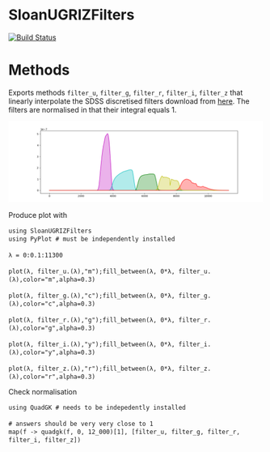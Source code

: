 # SloanUGRIZFilters

[![Build Status](https://github.com/ngiann/SloanUGRIZFilters.jl/actions/workflows/CI.yml/badge.svg?branch=main)](https://github.com/ngiann/SloanUGRIZFilters.jl/actions/workflows/CI.yml?query=branch%3Amain)

# Methods

Exports methods `filter_u`, `filter_g`, `filter_r`, `filter_i`, `filter_z` that linearly interpolate the SDSS discretised filters  download from [here](http://svo2.cab.inta-csic.es/svo/theory/fps3/). The filters are normalised in that their integral equals 1.

<p align="center">
  <img src=ugriz.png>
</p>

Produce plot with
```
using SloanUGRIZFilters
using PyPlot # must be independently installed

λ = 0:0.1:11300

plot(λ, filter_u.(λ),"m");fill_between(λ, 0*λ, filter_u.(λ),color="m",alpha=0.3)

plot(λ, filter_g.(λ),"c");fill_between(λ, 0*λ, filter_g.(λ),color="c",alpha=0.3)

plot(λ, filter_r.(λ),"g");fill_between(λ, 0*λ, filter_r.(λ),color="g",alpha=0.3)

plot(λ, filter_i.(λ),"y");fill_between(λ, 0*λ, filter_i.(λ),color="y",alpha=0.3)

plot(λ, filter_z.(λ),"r");fill_between(λ, 0*λ, filter_z.(λ),color="r",alpha=0.3)

```

Check normalisation
```
using QuadGK # needs to be indepedently installed

# answers should be very very close to 1
map(f -> quadgk(f, 0, 12_000)[1], [filter_u, filter_g, filter_r, filter_i, filter_z])
```
